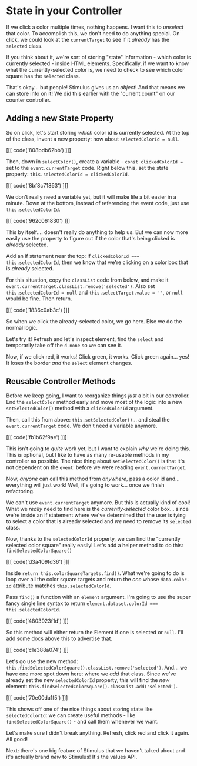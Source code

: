 # State in your Controller

If we click a color multiple times, nothing happens. I want this to *unselect*
that color. To accomplish this, we don't need to do anything special. On click,
we could look at the `currentTarget` to see if it *already* has the `selected`
class.

If you think about it, we're sort of storing "state" information - which color
is currently selected - inside HTML elements. Specifically, if we want to know
what the currently-selected color is, we need to check to see which color square
has the `selected` class.

That's okay... but people! Stimulus gives us an *object*! And that means we can store
info on it! We did this earlier with the "current count" on our counter controller.

## Adding a new State Property

So on click, let's start storing *which* color id is currently selected. At the top
of the class, invent a new property: how about `selectedColorId = null`.

[[[ code('808bdb62bb') ]]]

Then, down in `selectColor()`, create a variable - `const clickedColorId =` set
to the `event.currentTarget` code. Right below this, set the state property:
`this.selectedColorId = clickedColorId`.

[[[ code('8bf8c71863') ]]]

We don't really need a variable yet, but it will make life a bit easier in
a minute. Down at the bottom, instead of referencing the event code, just
use `this.selectedColorId`.

[[[ code('962c061830') ]]]

This by itself.... doesn't really do anything to help us. But we can now more
easily use the property to figure out if the color that's being clicked is
*already* selected.

Add an if statement near the top: if
`clickedColorId === this.selectedColorId`, then we know that we're clicking on a
color box that is *already* selected.

For this situation, copy the `classList` code from below, and make it
`event.currentTarget.classList.remove('selected')`. Also set
`this.selectedColorId = null` and `this.selectTarget.value = ''`, or `null` would
be fine. Then return.

[[[ code('1836c0ab3c') ]]]

So when we click the already-selected color, we go here. Else we do the normal logic.

Let's try it! Refresh and let's inspect element, find the `select` and temporarily
take off the `d-none` so we can see it.

Now, if we click red, it works! Click green, it works. Click green again... yes!
It loses the border *and* the `select` element changes.

## Reusable Controller Methods

Before we keep going, I want to reorganize things *just* a bit in our controller.
End the `selectColor` method early and move most of the logic into a new
`setSelectedColor()` method with a `clickedColorId` argument.

Then, call this from above: `this.setSelectedColor()`... and steal the
`event.currentTarget` code. We don't need a variable anymore.

[[[ code('fb1b62f9ae') ]]]

This isn't going to *quite* work yet, but I want to explain *why* we're doing
this. This *is* optional, but I like to have as many re-usable methods in my
controller as possible. The nice thing about `setSelectedColor()` is that it's
not dependent on the `event`: before we were reading `event.currentTarget`.

Now, *anyone* can call this method from *anywhere*, pass a color id and...
everything will just work! Well, it's going to work... once we finish refactoring.

We can't use `event.currentTarget` anymore. But this is actually
kind of cool! What we *really* need to find here is the *currently-selected*
color box... since we're inside an if statement where we've determined that the
user is tying to select a color that is already selected and *we* need to remove
its `selected` class.

Now, thanks to the `selectedColorId` property, we can find the "currently
selected color square" really easily! Let's add a helper method to do this:
`findSelectedColorSquare()`

[[[ code('d3a409fd36') ]]]

Inside `return this.colorSquareTargets.find()`. What we're going to do is loop
over all the color square targets and return the *one* whose `data-color-id`
attribute matches `this.selectedColorId`.

Pass `find()` a function with an `element` argument. I'm going to use the super
fancy single line syntax to return `element.dataset.colorId === this.selectedColorId`.

[[[ code('4803923f1d') ]]]

So this method will either return the Element if one is selected or `null`. I'll
add some docs above this to advertise that.

[[[ code('c1e388a074') ]]]

Let's go use the new method:
`this.findSelectedColorSquare().classList.remove('selected')`.
And... we have one more spot down here: where we *add* that class. Since we've
already set the new `selectedColorId` property, this will find the *new* element:
`this.findSelectedColorSquare().classList.add('selected')`.

[[[ code('70e00da1f5') ]]]

This shows off one of the nice things about storing state like `selectedColorId`:
we can create useful methods - like `findSelectedColorSquare()` - and call them
whenever we want.

Let's make sure I didn't break anything. Refresh, click red and click it again.
All good!

Next: there's one big feature of Stimulus that we haven't talked about and it's
actually brand *new* to Stimulus! It's the values API.
